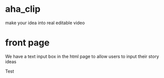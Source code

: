# aha_clip
make your idea into real editable video

# front page
We have a text input box in the html page to allow users to input their story ideas

Test